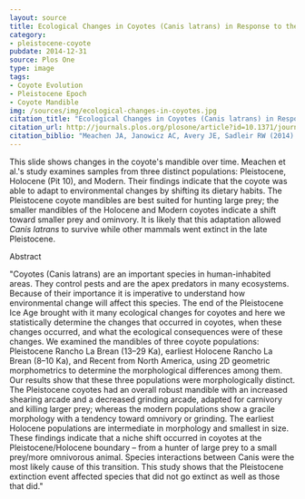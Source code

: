 ```yaml
---
layout: source
title: Ecological Changes in Coyotes (Canis latrans) in Response to the Ice Age Megafaunal Extinctions
category: 
- pleistocene-coyote
pubdate: 2014-12-31
source: Plos One
type: image
tags:
- Coyote Evolution
- Pleistocene Epoch
- Coyote Mandible
img: /sources/img/ecological-changes-in-coyotes.jpg
citation_title: "Ecological Changes in Coyotes (Canis latrans) in Response to the Ice Age Megafaunal Extinctions"
citation_url: http://journals.plos.org/plosone/article?id=10.1371/journal.pone.0116041
citation_biblio: "Meachen JA, Janowicz AC, Avery JE, Sadleir RW (2014) Ecological Changes in Coyotes (Canis latrans) in Response to the Ice Age Megafaunal Extinctions. PLoS ONE 9(12): e116041. doi: 10.1371/journal.pone.0116041 "
---
```

This slide shows changes in the coyote's mandible over time. Meachen et al.'s study examines samples from three distinct populations: Pleistocene, Holocene (Pit 10), and Modern. Their findings indicate that the coyote was able to adapt to environmental changes by shifting its dietary habits. The Pleistocene coyote mandibles are best suited for hunting large prey; the smaller mandibles of the Holocene and Modern coyotes indicate a shift toward smaller prey and ominvory. It is likely that this adaptation allowed *Canis latrans* to survive while other mammals went extinct in the late Pleistocene.

Abstract

"Coyotes (Canis latrans) are an important species in human-inhabited areas. They control pests and are the apex predators in many ecosystems. Because of their importance it is imperative to understand how environmental change will affect this species. The end of the Pleistocene Ice Age brought with it many ecological changes for coyotes and here we statistically determine the changes that occurred in coyotes, when these changes occurred, and what the ecological consequences were of these changes. We examined the mandibles of three coyote populations: Pleistocene Rancho La Brean (13–29 Ka), earliest Holocene Rancho La Brean (8–10 Ka), and Recent from North America, using 2D geometric morphometrics to determine the morphological differences among them. Our results show that these three populations were morphologically distinct. The Pleistocene coyotes had an overall robust mandible with an increased shearing arcade and a decreased grinding arcade, adapted for carnivory and killing larger prey; whereas the modern populations show a gracile morphology with a tendency toward omnivory or grinding. The earliest Holocene populations are intermediate in morphology and smallest in size. These findings indicate that a niche shift occurred in coyotes at the Pleistocene/Holocene boundary – from a hunter of large prey to a small prey/more omnivorous animal. Species interactions between Canis were the most likely cause of this transition. This study shows that the Pleistocene extinction event affected species that did not go extinct as well as those that did."
